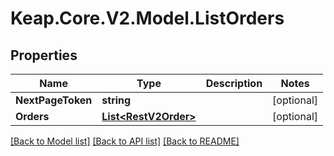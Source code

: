 # Keap.Core.V2.Model.ListOrders

## Properties

Name | Type | Description | Notes
------------ | ------------- | ------------- | -------------
**NextPageToken** | **string** |  | [optional] 
**Orders** | [**List&lt;RestV2Order&gt;**](RestV2Order.md) |  | [optional] 

[[Back to Model list]](../README.md#documentation-for-models) [[Back to API list]](../README.md#documentation-for-api-endpoints) [[Back to README]](../README.md)

